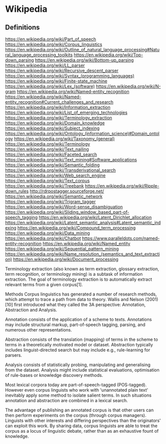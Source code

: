 # Wikipedia

## Definitions
https://en.wikipedia.org/wiki/Part_of_speech
https://en.wikipedia.org/wiki/Corpus_linguistics
https://en.wikipedia.org/wiki/Outline_of_natural_language_processing#Natural_language_processing_toolkits
https://en.wikipedia.org/wiki/Top-down_parsing
https://en.wikipedia.org/wiki/Bottom-up_parsing
https://en.wikipedia.org/wiki/LL_parser
https://en.wikipedia.org/wiki/Recursive_descent_parser
https://en.wikipedia.org/wiki/Syntax_(programming_languages)
https://en.wikipedia.org/wiki/Finite-state_machine
https://en.wikipedia.org/wiki/Lex_(software)
https://en.wikipedia.org/wiki/N-gram
https://en.wikipedia.org/wiki/Named-entity_recognition
https://en.wikipedia.org/wiki/Named-entity_recognition#Current_challenges_and_research
https://en.wikipedia.org/wiki/Information_extraction
https://en.wikipedia.org/wiki/List_of_emerging_technologies
https://en.wikipedia.org/wiki/Terminology_extraction
https://en.wikipedia.org/wiki/Domain_knowledge
https://en.wikipedia.org/wiki/Subject_indexing
https://en.wikipedia.org/wiki/Ontology_(information_science)#Domain_ontology
https://en.wikipedia.org/wiki/Taxonomy_(general)
https://en.wikipedia.org/wiki/Terminology
https://en.wikipedia.org/wiki/Text_nailing
https://en.wikipedia.org/wiki/Faceted_search
https://en.wikipedia.org/wiki/Text_mining#Software_applications
https://en.wikipedia.org/wiki/Semantic_folding
https://en.wikipedia.org/wiki/Transderivational_search
https://en.wikipedia.org/wiki/Web_search_engine
https://en.wikipedia.org/wiki/Text_corpus
https://en.wikipedia.org/wiki/Treebank
https://en.wikipedia.org/wiki/Ripple-down_rules
http://rdrpostagger.sourceforge.net/
https://en.wikipedia.org/wiki/Semantic_network
https://en.wikipedia.org/wiki/Trigram_tagger
https://en.wikipedia.org/wiki/Word-sense_disambiguation
https://en.wikipedia.org/wiki/Sliding_window_based_part-of-speech_tagging
https://en.wikipedia.org/wiki/Latent_Dirichlet_allocation
https://en.wikipedia.org/wiki/Latent_semantic_analysis#Latent_semantic_indexing
https://en.wikipedia.org/wiki/Compound_term_processing
https://en.wikipedia.org/wiki/Data_mining
https://en.wikipedia.org/wiki/Chatbot
https://www.paralleldots.com/named-entity-recognition
https://en.wikipedia.org/wiki/Named_entity
https://en.wikipedia.org/wiki/Sequential_pattern_mining
https://en.wikipedia.org/wiki/Name_resolution_(semantics_and_text_extraction)
https://en.wikipedia.org/wiki/Document_processing

Terminology extraction (also known as term extraction, glossary extraction, term recognition, or terminology mining) is a subtask of information extraction. The goal of terminology extraction is to automatically extract relevant terms from a given corpus[1].


Methods
Corpus linguistics has generated a number of research methods, which attempt to trace a path from data to theory. Wallis and Nelson (2001)[10] first introduced what they called the 3A perspective: Annotation, Abstraction and Analysis.

Annotation consists of the application of a scheme to texts. Annotations may include structural markup, part-of-speech tagging, parsing, and numerous other representations.

Abstraction consists of the translation (mapping) of terms in the scheme to terms in a theoretically motivated model or dataset. Abstraction typically includes linguist-directed search but may include e.g., rule-learning for parsers.

Analysis consists of statistically probing, manipulating and generalising from the dataset. Analysis might include statistical evaluations, optimisation of rule-bases or knowledge discovery methods.

Most lexical corpora today are part-of-speech-tagged (POS-tagged). However even corpus linguists who work with 'unannotated plain text' inevitably apply some method to isolate salient terms. In such situations annotation and abstraction are combined in a lexical search.

The advantage of publishing an annotated corpus is that other users can then perform experiments on the corpus (through corpus managers). Linguists with other interests and differing perspectives than the originators' can exploit this work. By sharing data, corpus linguists are able to treat the corpus as a locus of linguistic debate, rather than as an exhaustive fount of knowledge.
